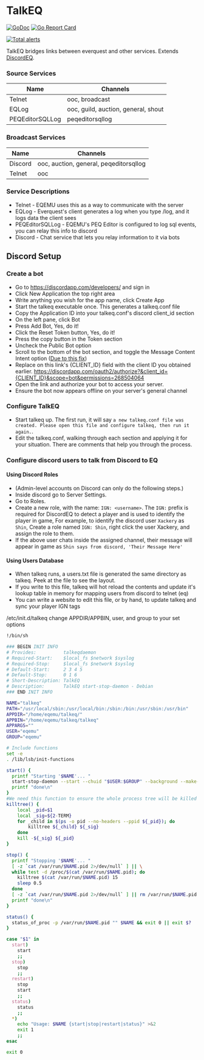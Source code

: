 # TalkEQ

[![GoDoc](https://godoc.org/github.com/xackery/talkeq?status.svg)](https://godoc.org/github.com/xackery/talkeq) [![Go Report Card](https://goreportcard.com/badge/github.com/xackery/talkeq)](https://goreportcard.com/report/github.com/xackery/talkeq)

[![Total alerts](https://img.shields.io/lgtm/alerts/g/xackery/talkeq.svg?logo=lgtm&logoWidth=18)](https://lgtm.com/projects/g/xackery/talkeq/alerts/)

TalkEQ bridges links between everquest and other services. Extends [DiscordEQ](https://github.com/xackery/discordeq).

### Source Services

Name|Channels
---|---
Telnet|ooc, broadcast
EQLog|ooc, guild, auction, general, shout
PEQEditorSQLLog|peqeditorsqllog

### Broadcast Services

Name|Channels
---|---
Discord|ooc, auction, general, peqeditorsqllog
Telnet|ooc


### Service Descriptions

* Telnet - EQEMU uses this as a way to communicate with the server
* EQLog - Everquest's client generates a log when you type /log, and it logs data the client sees
* PEQEditorSQLLog - EQEMU's PEQ Editor is configured to log sql events, you can relay this info to discord
* Discord - Chat service that lets you relay information to it via bots

## Discord Setup

### Create a bot

* Go to https://discordapp.com/developers/ and sign in
* Click New Application the top right area
* Write anything you wish for the app name, click Create App
* Start the talkeq executable once. This generates a talkeq.conf file
* Copy the Application ID into your talkeq.conf's discord client_id section
* On the left pane, click Bot
* Press Add Bot, Yes, do it!
* Click the Reset Token button, Yes, do it!
* Press the copy button in the Token section
* Uncheck the Public Bot option
* Scroll to the bottom of the bot section, and toggle the Message Content Intent option ([Due to this fix](https://discord.com/developers/docs/change-log#sep-1-2022))
* Replace on this link's {CLIENT_ID} field with the client ID you obtained earlier. https://discordapp.com/oauth2/authorize?&client_id={CLIENT_ID}&scope=bot&permissions=268504064 
* Open the link and authorize your bot to access your server.
* Ensure the bot now appears offline on your server's general channel

### Configure TalkEQ

* Start talkeq up. The first run, it will say `a new talkeq.conf file was created. Please open this file and configure talkeq, then run it again.`. 
* Edit the talkeq.conf, walking through each section and applying it for your situation. There are comments that help you through the process.

### Configure discord users to talk from Discord to EQ

#### Using Discord Roles

* (Admin-level accounts on Discord can only do the following steps.)
* Inside discord go to Server Settings.
* Go to Roles.
* Create a new role, with the name: `IGN: <username>`. The `IGN:` prefix is required for DiscordEQ to detect a player and is used to identify the player in game, For example, to identify the discord user `Xackery` as `Shin`, Create a role named `IGN: Shin`, right click the user Xackery, and assign the role to them.
* If the above user chats inside the assigned channel, their message will appear in game as `Shin says from discord, 'Their Message Here'`

#### Using Users Database

* When talkeq runs, a users.txt file is generated the same directory as talkeq. Peek at the file to see the layout.
* If you write to this file, talkeq will hot reload the contents and update it's lookup table in memory for mapping users from discord to telnet (eq)
* You can write a website to edit this file, or by hand, to update talkeq and sync your player IGN tags



/etc/init.d/talkeq
change APPDIR/APPBIN, user, and group to your set options
```sh
!/bin/sh

### BEGIN INIT INFO
# Provides:          talkeqdaemon
# Required-Start:    $local_fs $network $syslog
# Required-Stop:     $local_fs $network $syslog
# Default-Start:     2 3 4 5
# Default-Stop:      0 1 6
# Short-Description: TalkEQ
# Description:       TalkEQ start-stop-daemon - Debian
### END INIT INFO

NAME="talkeq"
PATH="/usr/local/sbin:/usr/local/bin:/sbin:/bin:/usr/sbin:/usr/bin"
APPDIR="/home/eqemu/talkeq/"
APPBIN="/home/eqemu/talkeq/talkeq"
APPARGS=""
USER="eqemu"
GROUP="eqemu"

# Include functions
set -e
. /lib/lsb/init-functions

start() {
  printf "Starting '$NAME'... "
  start-stop-daemon --start --chuid "$USER:$GROUP" --background --make-pidfile --pidfile /var/run/$NAME.pid --chdir "$APPDIR" --startas /bin/bash -- -c "exec $APPBIN > /var/log/talkeq.log 2>&1"
  printf "done\n"
}
#We need this function to ensure the whole process tree will be killed
killtree() {
    local _pid=$1
    local _sig=${2-TERM}
    for _child in $(ps -o pid --no-headers --ppid ${_pid}); do
        killtree ${_child} ${_sig}
    done
    kill -${_sig} ${_pid}
}

stop() {
  printf "Stopping '$NAME'... "
  [ -z `cat /var/run/$NAME.pid 2>/dev/null` ] || \
  while test -d /proc/$(cat /var/run/$NAME.pid); do
    killtree $(cat /var/run/$NAME.pid) 15
    sleep 0.5
  done
  [ -z `cat /var/run/$NAME.pid 2>/dev/null` ] || rm /var/run/$NAME.pid
  printf "done\n"
}

status() {
  status_of_proc -p /var/run/$NAME.pid "" $NAME && exit 0 || exit $?
}

case "$1" in
  start)
    start
    ;;
  stop)
    stop
    ;;
  restart)
    stop
    start
    ;;
  status)
    status
    ;;
  *)
    echo "Usage: $NAME {start|stop|restart|status}" >&2
    exit 1
    ;;
esac

exit 0
```
